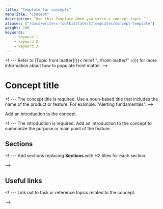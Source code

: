 ```yaml
---
title: "Template for concepts"
menuTitle: "Concept"
description: “Use this template when you write a concept topic.”
aliases: ["/docs/writers-toolkit/latest/templates/concept-template"]
weight: 100
keywords:
    - keyword 1
    - keyword 2
    - keyword 3
---
```

<! --- Refer to [Topic front matter]({{< relref "../front-matter/" >}}) for more information about how to populate front matter. -->


# Concept title
<!-- vale Grafana.Quotes = NO -->
<! --- The concept title is required. Use a noun-based title that includes the name of the product or feature. For example: "Alerting fundamentals". -->
<!-- vale Grafana.Quotes = YES -->

Add an introduction to the concept.

<! --- The introduction is required. Add an introduction to the concept to summarize the purpose or main point of the feature.

## Sections

<! --- Add sections replacing **Sections** with H2 titles for each section.

-->

## Useful links

<! --- Link out to task or reference topics related to the concept.

-->
